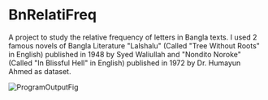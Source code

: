 # BnRelatiFreq
A project to study the relative frequency of letters in Bangla texts. I used 2 famous novels of Bangla Literature "Lalshalu" (Called "Tree Without Roots" in English) published in 1948 by Syed Waliullah and "Nondito Noroke" (Called "In Blissful Hell" in English) published in 1972 by Dr. Humayun Ahmed as dataset.

![ProgramOutputFig](https://user-images.githubusercontent.com/32351542/168478987-93ae7086-5a38-46e2-bd63-053470763167.png)
